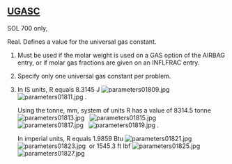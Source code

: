 ## [UGASC](https://help.hexagonmi.com/bundle/MSC_Nastran_2022.4/page/Nastran_Combined_Book/qrg/parameters/TOC.UGASC.xhtml)

SOL 700 only,

Real. Defines a value for the universal gas constant.

1. Must be used if the molar weight is used on a GAS option of the AIRBAG entry, or if molar gas fractions are given on an INFLFRAC entry.

2. Specify only one universal gas constant per problem.

3. In IS units, R equals 8.3145 J  ![parameters01809.jpg](https://help-be.hexagonmi.com/bundle/MSC_Nastran_2022.4/page/Nastran_Combined_Book/qrg/parameters/../../../assets/parameters01809.jpg?_LANG=enus)   ![parameters01811.jpg](https://help-be.hexagonmi.com/bundle/MSC_Nastran_2022.4/page/Nastran_Combined_Book/qrg/parameters/../../../assets/parameters01811.jpg?_LANG=enus) .

     Using the tonne, mm, system of units R has a value of 8314.5 tonne  ![parameters01813.jpg](https://help-be.hexagonmi.com/bundle/MSC_Nastran_2022.4/page/Nastran_Combined_Book/qrg/parameters/../../../assets/parameters01813.jpg?_LANG=enus)   ![parameters01815.jpg](https://help-be.hexagonmi.com/bundle/MSC_Nastran_2022.4/page/Nastran_Combined_Book/qrg/parameters/../../../assets/parameters01815.jpg?_LANG=enus)   ![parameters01817.jpg](https://help-be.hexagonmi.com/bundle/MSC_Nastran_2022.4/page/Nastran_Combined_Book/qrg/parameters/../../../assets/parameters01817.jpg?_LANG=enus)   ![parameters01819.jpg](https://help-be.hexagonmi.com/bundle/MSC_Nastran_2022.4/page/Nastran_Combined_Book/qrg/parameters/../../../assets/parameters01819.jpg?_LANG=enus) .

     In imperial units, R equals 1.9859 Btu  ![parameters01821.jpg](https://help-be.hexagonmi.com/bundle/MSC_Nastran_2022.4/page/Nastran_Combined_Book/qrg/parameters/../../../assets/parameters01821.jpg?_LANG=enus)   ![parameters01823.jpg](https://help-be.hexagonmi.com/bundle/MSC_Nastran_2022.4/page/Nastran_Combined_Book/qrg/parameters/../../../assets/parameters01823.jpg?_LANG=enus)  or 1545.3 ft lbf  ![parameters01825.jpg](https://help-be.hexagonmi.com/bundle/MSC_Nastran_2022.4/page/Nastran_Combined_Book/qrg/parameters/../../../assets/parameters01825.jpg?_LANG=enus)   ![parameters01827.jpg](https://help-be.hexagonmi.com/bundle/MSC_Nastran_2022.4/page/Nastran_Combined_Book/qrg/parameters/../../../assets/parameters01827.jpg?_LANG=enus)

